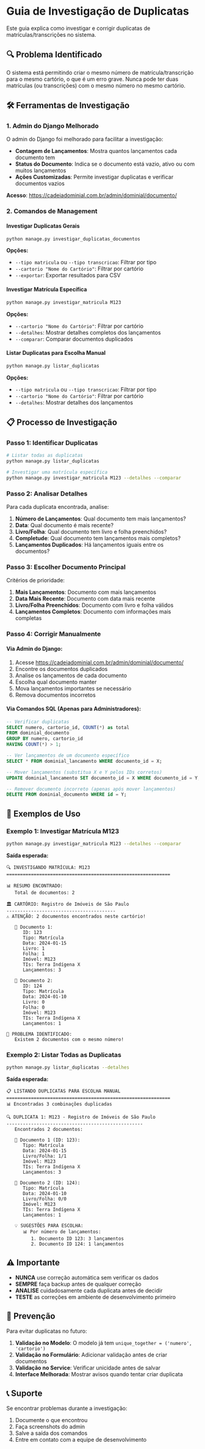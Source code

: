# Guia de Investigação de Duplicatas

Este guia explica como investigar e corrigir duplicatas de matrículas/transcrições no sistema.

## 🔍 Problema Identificado

O sistema está permitindo criar o mesmo número de matrícula/transcrição para o mesmo cartório, o que é um erro grave. Nunca pode ter duas matrículas (ou transcrições) com o mesmo número no mesmo cartório.

## 🛠️ Ferramentas de Investigação

### 1. Admin do Django Melhorado

O admin do Django foi melhorado para facilitar a investigação:

- **Contagem de Lançamentos**: Mostra quantos lançamentos cada documento tem
- **Status do Documento**: Indica se o documento está vazio, ativo ou com muitos lançamentos
- **Ações Customizadas**: Permite investigar duplicatas e verificar documentos vazios

**Acesso**: https://cadeiadominial.com.br/admin/dominial/documento/

### 2. Comandos de Management

#### Investigar Duplicatas Gerais
```bash
python manage.py investigar_duplicatas_documentos
```

**Opções:**
- `--tipo matricula` ou `--tipo transcricao`: Filtrar por tipo
- `--cartorio "Nome do Cartório"`: Filtrar por cartório
- `--exportar`: Exportar resultados para CSV

#### Investigar Matrícula Específica
```bash
python manage.py investigar_matricula M123
```

**Opções:**
- `--cartorio "Nome do Cartório"`: Filtrar por cartório
- `--detalhes`: Mostrar detalhes completos dos lançamentos
- `--comparar`: Comparar documentos duplicados

#### Listar Duplicatas para Escolha Manual
```bash
python manage.py listar_duplicatas
```

**Opções:**
- `--tipo matricula` ou `--tipo transcricao`: Filtrar por tipo
- `--cartorio "Nome do Cartório"`: Filtrar por cartório
- `--detalhes`: Mostrar detalhes dos lançamentos

## 📋 Processo de Investigação

### Passo 1: Identificar Duplicatas
```bash
# Listar todas as duplicatas
python manage.py listar_duplicatas

# Investigar uma matrícula específica
python manage.py investigar_matricula M123 --detalhes --comparar
```

### Passo 2: Analisar Detalhes
Para cada duplicata encontrada, analise:

1. **Número de Lançamentos**: Qual documento tem mais lançamentos?
2. **Data**: Qual documento é mais recente?
3. **Livro/Folha**: Qual documento tem livro e folha preenchidos?
4. **Completude**: Qual documento tem lançamentos mais completos?
5. **Lançamentos Duplicados**: Há lançamentos iguais entre os documentos?

### Passo 3: Escolher Documento Principal
Critérios de prioridade:

1. **Mais Lançamentos**: Documento com mais lançamentos
2. **Data Mais Recente**: Documento com data mais recente
3. **Livro/Folha Preenchidos**: Documento com livro e folha válidos
4. **Lançamentos Completos**: Documento com informações mais completas

### Passo 4: Corrigir Manualmente

#### Via Admin do Django:
1. Acesse https://cadeiadominial.com.br/admin/dominial/documento/
2. Encontre os documentos duplicados
3. Analise os lançamentos de cada documento
4. Escolha qual documento manter
5. Mova lançamentos importantes se necessário
6. Remova documentos incorretos

#### Via Comandos SQL (Apenas para Administradores):
```sql
-- Verificar duplicatas
SELECT numero, cartorio_id, COUNT(*) as total
FROM dominial_documento 
GROUP BY numero, cartorio_id 
HAVING COUNT(*) > 1;

-- Ver lançamentos de um documento específico
SELECT * FROM dominial_lancamento WHERE documento_id = X;

-- Mover lançamentos (substitua X e Y pelos IDs corretos)
UPDATE dominial_lancamento SET documento_id = X WHERE documento_id = Y;

-- Remover documento incorreto (apenas após mover lançamentos)
DELETE FROM dominial_documento WHERE id = Y;
```

## 🚨 Exemplos de Uso

### Exemplo 1: Investigar Matrícula M123
```bash
python manage.py investigar_matricula M123 --detalhes --comparar
```

**Saída esperada:**
```
🔍 INVESTIGANDO MATRÍCULA: M123
============================================================

📊 RESUMO ENCONTRADO:
   Total de documentos: 2

🏛️ CARTÓRIO: Registro de Imóveis de São Paulo
----------------------------------------
⚠️ ATENÇÃO: 2 documentos encontrados neste cartório!

   📄 Documento 1:
      ID: 123
      Tipo: Matrícula
      Data: 2024-01-15
      Livro: 1
      Folha: 1
      Imóvel: M123
      TIs: Terra Indígena X
      Lançamentos: 3

   📄 Documento 2:
      ID: 124
      Tipo: Matrícula
      Data: 2024-01-10
      Livro: 0
      Folha: 0
      Imóvel: M123
      TIs: Terra Indígena X
      Lançamentos: 1

🚨 PROBLEMA IDENTIFICADO:
   Existem 2 documentos com o mesmo número!
```

### Exemplo 2: Listar Todas as Duplicatas
```bash
python manage.py listar_duplicatas --detalhes
```

**Saída esperada:**
```
📋 LISTANDO DUPLICATAS PARA ESCOLHA MANUAL
============================================================
📊 Encontradas 3 combinações duplicadas

🔍 DUPLICATA 1: M123 - Registro de Imóveis de São Paulo
--------------------------------------------------
   Encontrados 2 documentos:

   📄 Documento 1 (ID: 123):
      Tipo: Matrícula
      Data: 2024-01-15
      Livro/Folha: 1/1
      Imóvel: M123
      TIs: Terra Indígena X
      Lançamentos: 3

   📄 Documento 2 (ID: 124):
      Tipo: Matrícula
      Data: 2024-01-10
      Livro/Folha: 0/0
      Imóvel: M123
      TIs: Terra Indígena X
      Lançamentos: 1

   💡 SUGESTÕES PARA ESCOLHA:
      📊 Por número de lançamentos:
         1. Documento ID 123: 3 lançamentos
         2. Documento ID 124: 1 lançamentos
```

## ⚠️ Importante

- **NUNCA** use correção automática sem verificar os dados
- **SEMPRE** faça backup antes de qualquer correção
- **ANALISE** cuidadosamente cada duplicata antes de decidir
- **TESTE** as correções em ambiente de desenvolvimento primeiro

## 🔧 Prevenção

Para evitar duplicatas no futuro:

1. **Validação no Modelo**: O modelo já tem `unique_together = ('numero', 'cartorio')`
2. **Validação no Formulário**: Adicionar validação antes de criar documentos
3. **Validação no Service**: Verificar unicidade antes de salvar
4. **Interface Melhorada**: Mostrar avisos quando tentar criar duplicata

## 📞 Suporte

Se encontrar problemas durante a investigação:

1. Documente o que encontrou
2. Faça screenshots do admin
3. Salve a saída dos comandos
4. Entre em contato com a equipe de desenvolvimento 